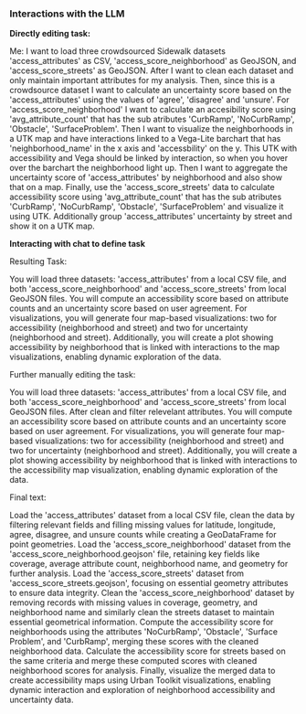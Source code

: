 
### Interactions with the LLM

**Directly editing task:**

Me: I want to load three crowdsourced Sidewalk datasets 'access_attributes' as CSV, 'access_score_neighborhood' as GeoJSON, and 'access_score_streets' as GeoJSON. After I want to clean each dataset and only maintain important attributes for my analysis. Then, since this is a crowdsource dataset I want to calculate an uncertainty score based on the 'access_attributes' using the values of 'agree', 'disagree' and 'unsure'. For 'access_score_neighborhood' I want to calculate an accesibility score using 'avg_attribute_count' that has the sub atributes 'CurbRamp', 'NoCurbRamp', 'Obstacle', 'SurfaceProblem'. Then I want to visualize the neighborhoods in a UTK map and have interactions linked to a Vega-Lite barchart that has 'neighborhood_name' in the x axis and 'accessbility' on the y. This UTK with accessibility and Vega should be linked by interaction, so when you hover over the barchart the neighborhood light up. Then I want to aggregate the uncertainty score of 'access_attributes' by neighborhood and also show that on a map. Finally, use the 'access_score_streets' data to calculate accessibility score using 'avg_attribute_count' that has the sub atributes 'CurbRamp', 'NoCurbRamp', 'Obstacle', 'SurfaceProblem' and visualize it using UTK. Additionally group 'access_attributes' uncertainty by street and show it on a UTK map.

**Interacting with chat to define task**

Resulting Task: 

You will load three datasets: 'access_attributes' from a local CSV file, and both 'access_score_neighborhood' and 'access_score_streets' from local GeoJSON files. You will compute an accessibility score based on attribute counts and an uncertainty score based on user agreement. For visualizations, you will generate four map-based visualizations: two for accessibility (neighborhood and street) and two for uncertainty (neighborhood and street). Additionally, you will create a plot showing accessibility by neighborhood that is linked with interactions to the map visualizations, enabling dynamic exploration of the data.

Further manually editing the task:

You will load three datasets: 'access_attributes' from a local CSV file, and both 'access_score_neighborhood' and 'access_score_streets' from local GeoJSON files. After clean and filter relevelant attributes. You will compute an accessibility score based on attribute counts and an uncertainty score based on user agreement. For visualizations, you will generate four map-based visualizations: two for accessibility (neighborhood and street) and two for uncertainty (neighborhood and street). Additionally, you will create a plot showing accessibility by neighborhood that is linked with interactions to the accessibility map visualization, enabling dynamic exploration of the data.

Final text:

Load the 'access_attributes' dataset from a local CSV file, clean the data by filtering relevant fields and filling missing values for latitude, longitude, agree, disagree, and unsure counts while creating a GeoDataFrame for point geometries. Load the 'access_score_neighborhood' dataset from the 'access_score_neighborhood.geojson' file, retaining key fields like coverage, average attribute count, neighborhood name, and geometry for further analysis. Load the 'access_score_streets' dataset from 'access_score_streets.geojson', focusing on essential geometry attributes to ensure data integrity. Clean the 'access_score_neighborhood' dataset by removing records with missing values in coverage, geometry, and neighborhood name and similarly clean the streets dataset to maintain essential geometrical information. Compute the accessibility score for neighborhoods using the attributes 'NoCurbRamp', 'Obstacle', 'Surface Problem', and 'CurbRamp', merging these scores with the cleaned neighborhood data. Calculate the accessibility score for streets based on the same criteria and merge these computed scores with cleaned neighborhood scores for analysis. Finally, visualize the merged data to create accessibility maps using Urban Toolkit visualizations, enabling dynamic interaction and exploration of neighborhood accessibility and uncertainty data.